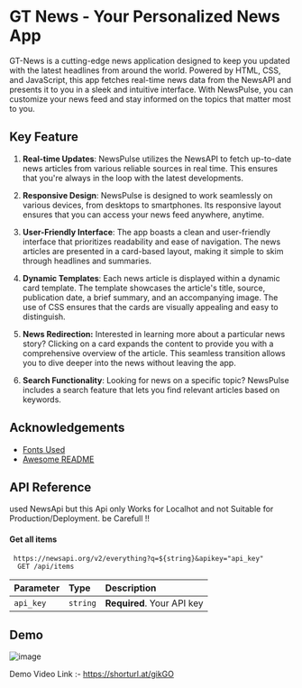 
# GT News - Your Personalized News App

GT-News is a cutting-edge news application designed to keep you updated with the latest headlines from around the world. Powered by HTML, CSS, and JavaScript, this app fetches real-time news data from the NewsAPI and presents it to you in a sleek and intuitive interface. With NewsPulse, you can customize your news feed and stay informed on the topics that matter most to you.





## Key Feature
1. **Real-time Updates**: NewsPulse utilizes the NewsAPI to fetch up-to-date news articles from various reliable sources in real time. This ensures that you're always in the loop with the latest developments.

2. **Responsive Design**: NewsPulse is designed to work seamlessly on various devices, from desktops to smartphones. Its responsive layout ensures that you can access your news feed anywhere, anytime.

3. **User-Friendly Interface**: The app boasts a clean and user-friendly interface that prioritizes readability and ease of navigation. The news articles are presented in a card-based layout, making it simple to skim through headlines and summaries.

4. **Dynamic Templates**: Each news article is displayed within a dynamic card template. The template showcases the article's title, source, publication date, a brief summary, and an accompanying image. The use of CSS ensures that the cards are visually appealing and easy to distinguish.

5. **News Redirection:** Interested in learning more about a particular news story? Clicking on a card expands the content to provide you with a comprehensive overview of the article. This seamless transition allows you to dive deeper into the news without leaving the app.

6. **Search Functionality**: Looking for news on a specific topic? NewsPulse includes a search feature that lets you find relevant articles based on keywords.
## Acknowledgements

 - [Fonts Used](https://fonts.googleapis.com/css2?family=Coustard:wght@400&display=swap)
 - [Awesome README](https://readme.so/)
 


## API Reference
used NewsApi but this Api only Works for Localhot and not Suitable for Production/Deployment.
be Carefull !!

#### Get all items

```
 https://newsapi.org/v2/everything?q=${string}&apikey="api_key"
  GET /api/items
```

| Parameter | Type     | Description                |
| :-------- | :------- | :------------------------- |
| `api_key` | `string` | **Required**. Your API key |






## Demo
![image](https://github.com/Prajwalpal10/News-App/assets/61036811/fb039e2a-6a83-47f7-9830-b96b994c4167)


Demo Video Link :- https://shorturl.at/gikGO
